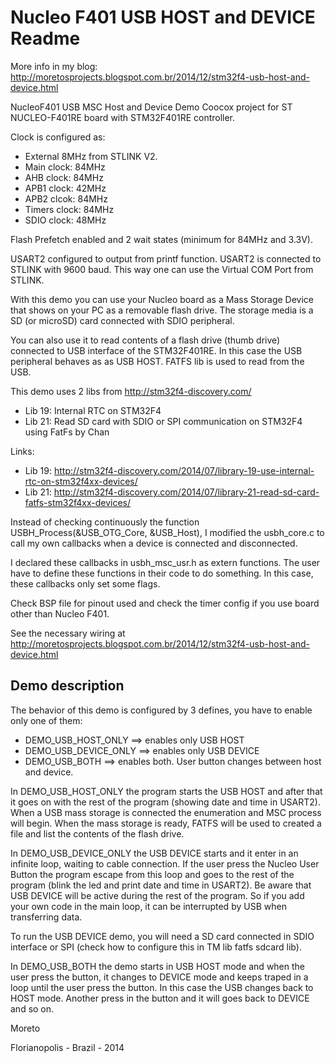 # Nucleo F401 USB HOST and DEVICE Readme #

More info in my blog: http://moretosprojects.blogspot.com.br/2014/12/stm32f4-usb-host-and-device.html

NucleoF401 USB MSC Host and Device Demo Coocox project for 
ST NUCLEO-F401RE board with STM32F401RE controller.

Clock is configured as:

 * External 8MHz from STLINK V2.
 * Main clock: 84MHz
 * AHB clock: 84MHz
 * APB1 clock: 42MHz
 * APB2 clcok: 84MHz
 * Timers clock: 84MHz
 * SDIO clock: 48MHz

Flash Prefetch enabled and 2 wait states (minimum for 84MHz and 3.3V).

USART2 configured to output from printf function. USART2 is connected to
STLINK with 9600 baud. This way one can use the Virtual COM Port from STLINK.

With this demo you can use your Nucleo board as a Mass Storage Device
that shows on your PC as a removable flash drive. The storage media is a
SD (or microSD) card connected with SDIO peripheral.

You can also use it to read contents of a flash drive (thumb drive)
connected to USB interface of the STM32F401RE. In this case the USB
peripheral behaves as as USB HOST. FATFS lib is used to read from the
USB.

This demo uses 2 libs from http://stm32f4-discovery.com/

 * Lib 19: Internal RTC on STM32F4
 * Lib 21: Read SD card with SDIO or SPI communication on STM32F4 using FatFs by Chan

  Links:
  
 * Lib 19: http://stm32f4-discovery.com/2014/07/library-19-use-internal-rtc-on-stm32f4xx-devices/
 * Lib 21: http://stm32f4-discovery.com/2014/07/library-21-read-sd-card-fatfs-stm32f4xx-devices/

Instead of checking continuously the function USBH_Process(&USB_OTG_Core, &USB_Host),
I modified the usbh_core.c to call my own callbacks when a device is connected and
disconnected.

I declared these callbacks in usbh_msc_usr.h as extern functions. The user have
to define these functions in their code to do something. In this case, these
callbacks only set some flags.

Check BSP file for pinout used and check the timer config if you use board other
than Nucleo F401.

See the necessary wiring at http://moretosprojects.blogspot.com.br/2014/12/stm32f4-usb-host-and-device.html

## Demo description ##

The behavior of this demo is configured by 3 defines, you have to enable
only one of them:

 * DEMO_USB_HOST_ONLY    ==> enables only USB HOST
 * DEMO_USB_DEVICE_ONLY  ==> enables only USB DEVICE
 * DEMO_USB_BOTH         ==> enables both. User button changes between host and device.

In DEMO_USB_HOST_ONLY the program starts the USB HOST and after that
it goes on with the rest of the program (showing date and time in USART2).
When a USB mass storage is connected the enumeration and MSC process will
begin. When the mass storage is ready, FATFS will be used to created
a file and list the contents of the flash drive.

In DEMO_USB_DEVICE_ONLY the USB DEVICE starts and it enter in an
infinite loop, waiting to cable connection. If the user press the Nucleo User Button
the program escape from this loop and goes to the rest of the program
(blink the led and print date and time in USART2). Be aware that USB DEVICE
will be active during the rest of the program. So if you add your own code in
the main loop, it can be interrupted by USB when transferring data.

To run the USB DEVICE demo, you will need a SD card connected in SDIO interface
or SPI (check how to configure this in TM lib fatfs sdcard lib).

In DEMO_USB_BOTH the demo starts in USB HOST mode and when the user
press the button, it changes to DEVICE mode and keeps traped in a loop
until the user press the button. In this case the USB changes back to
HOST mode. Another press in the button and it will goes back to DEVICE
and so on.

Moreto

Florianopolis - Brazil - 2014